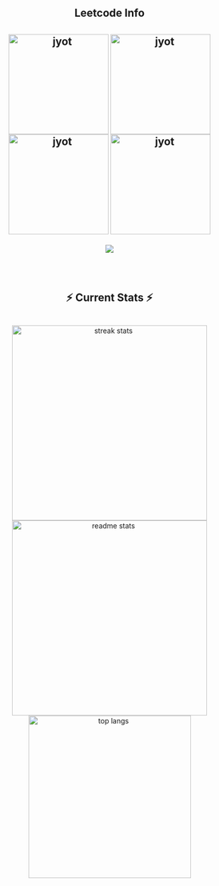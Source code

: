 <div align="center"> 
  
<!--   <h2>🐍 Contributions 🐍</h2>
  <img alt="snake eating my contributions" src="https://raw.githubusercontent.com/salesp07/salesp07/output/github-contribution-grid-snake.svg" />
</div> -->

<h2 align="center">Leetcode Info<h2>  
<p align="center">
  <a href="https://leetcode.com/ezhil2003/" target="_blank"><img align="center" src="https://leetcode.com/static/images/badges/2024/gif/2024-02.gif" alt="jyot" height="200" width="200" /></a>
  <a href="https://leetcode.com/ezhil2003/" target="_blank"><img align="center" src="https://leetcode.com/static/images/badges/2024/gif/2024-03.gif" alt="jyot" height="200" width="200" /></a>
  <a href="https://leetcode.com/ezhil2003/" target="_blank"><img align="center" src="https://assets.leetcode.com/static_assets/marketing/2024-200.gif" alt="jyot" height="200" width="200" /></a>
  <a href="https://leetcode.com/ezhil2003/" target="_blank"><img align="center" src="https://assets.leetcode.com/static_assets/marketing/2024-100.gif" alt="jyot" height="200" width="200" /></a>
</p>
<p align="center">
  
  <img  align=top flex-grow=1 src="https://leetcard.jacoblin.cool/Ezhil2003?theme=dark&font=Nunito&ext=heatmap" />  
</p>



<br/>
<h2 align="center">⚡ Current Stats ⚡</h2>
<br>
<div align="center">
  <img width="390" src="https://streak-stats.demolab.com/?user=ezhilezhil&count_private=true&theme=react&border_radius=10" alt="streak stats"/>
  <img width="390" src="https://github-readme-stats.vercel.app/api?username=ezhilezhil&show_icons=true&theme=react&rank_icon=github&border_radius=10" alt="readme stats" />
  <img width="325" align="center" src="https://github-readme-stats.vercel.app/api/top-langs/?username=ezhilezhil&hide=HTML&langs_count=8&layout=compact&theme=react&border_radius=10&size_weight=0.5&count_weight=0.5&exclude_repo=github-readme-stats" alt="top langs" />
</div>

  <br/>

<br/><br/>
